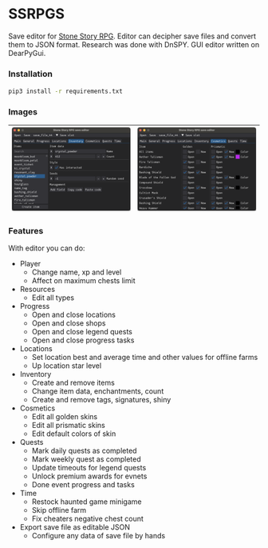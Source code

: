 # SSRPGS
Save editor for [Stone Story RPG](https://stonestoryrpg.com). Editor can decipher save files and convert them to JSON format. Research was done with DnSPY. GUI editor written on DearPyGui.

### Installation
```bash
pip3 install -r requirements.txt
```

### Images
| ![Inventory tab](images/inventory_tab.png) | ![Cosmetics tab](images/cosmetics_tab.png) |
|-|-|

### Features
With editor you can do:
- Player
    - Change name, xp and level
    - Affect on maximum chests limit 
- Resources
    - Edit all types
- Progress
    - Open and close locations
    - Open and close shops
    - Open and close legend quests
    - Open and close progress tasks
- Locations
    - Set location best and average time and other values for offline farms
    - Up location star level
- Inventory
    - Create and remove items
    - Change item data, enchantments, count
    - Create and remove tags, signatures, shiny
    <!-- - Mark all items as interacted -->
- Cosmetics
    - Edit all golden skins
    - Edit all prismatic skins
    - Edit default colors of skin
- Quests
    - Mark daily quests as completed
    - Mark weekly quest as completed
    - Update timeouts for legend quests
    - Unlock premium awards for evnets
    - Done event progress and tasks
- Time
    - Restock haunted game minigame
    - Skip offline farm
    - Fix cheaters negative chest count
- Export save file as editable JSON
    - Configure any data of save file by hands
